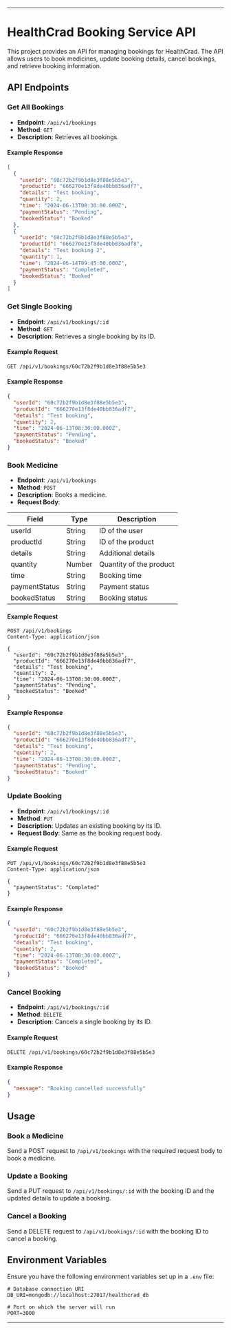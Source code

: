 ---

# HealthCrad Booking Service API

This project provides an API for managing bookings for HealthCrad. The API allows users to book medicines, update booking details, cancel bookings, and retrieve booking information.

## API Endpoints

### Get All Bookings

- **Endpoint**: `/api/v1/bookings`
- **Method**: `GET`
- **Description**: Retrieves all bookings.

#### Example Response

```json
[
  {
    "userId": "60c72b2f9b1d8e3f88e5b5e3",
    "productId": "666270e13f8de40bb836adf7",
    "details": "Test booking",
    "quantity": 2,
    "time": "2024-06-13T08:30:00.000Z",
    "paymentStatus": "Pending",
    "bookedStatus": "Booked"
  },
  {
    "userId": "60c72b2f9b1d8e3f88e5b5e3",
    "productId": "666270e13f8de40bb836adf8",
    "details": "Test booking 2",
    "quantity": 1,
    "time": "2024-06-14T09:45:00.000Z",
    "paymentStatus": "Completed",
    "bookedStatus": "Booked"
  }
]
```

### Get Single Booking

- **Endpoint**: `/api/v1/bookings/:id`
- **Method**: `GET`
- **Description**: Retrieves a single booking by its ID.

#### Example Request

```http
GET /api/v1/bookings/60c72b2f9b1d8e3f88e5b5e3
```

#### Example Response

```json
{
  "userId": "60c72b2f9b1d8e3f88e5b5e3",
  "productId": "666270e13f8de40bb836adf7",
  "details": "Test booking",
  "quantity": 2,
  "time": "2024-06-13T08:30:00.000Z",
  "paymentStatus": "Pending",
  "bookedStatus": "Booked"
}
```

### Book Medicine

- **Endpoint**: `/api/v1/bookings`
- **Method**: `POST`
- **Description**: Books a medicine.
- **Request Body**:

| Field          | Type   | Description             |
| -------------- | ------ | ----------------------- |
| userId         | String | ID of the user          |
| productId      | String | ID of the product       |
| details        | String | Additional details      |
| quantity       | Number | Quantity of the product |
| time           | String | Booking time            |
| paymentStatus  | String | Payment status          |
| bookedStatus   | String | Booking status          |

#### Example Request

```http
POST /api/v1/bookings
Content-Type: application/json

{
  "userId": "60c72b2f9b1d8e3f88e5b5e3",
  "productId": "666270e13f8de40bb836adf7",
  "details": "Test booking",
  "quantity": 2,
  "time": "2024-06-13T08:30:00.000Z",
  "paymentStatus": "Pending",
  "bookedStatus": "Booked"
}
```

#### Example Response

```json
{
  "userId": "60c72b2f9b1d8e3f88e5b5e3",
  "productId": "666270e13f8de40bb836adf7",
  "details": "Test booking",
  "quantity": 2,
  "time": "2024-06-13T08:30:00.000Z",
  "paymentStatus": "Pending",
  "bookedStatus": "Booked"
}
```

### Update Booking

- **Endpoint**: `/api/v1/bookings/:id`
- **Method**: `PUT`
- **Description**: Updates an existing booking by its ID.
- **Request Body**: Same as the booking request body.

#### Example Request

```http
PUT /api/v1/bookings/60c72b2f9b1d8e3f88e5b5e3
Content-Type: application/json

{
  "paymentStatus": "Completed"
}
```

#### Example Response

```json
{
  "userId": "60c72b2f9b1d8e3f88e5b5e3",
  "productId": "666270e13f8de40bb836adf7",
  "details": "Test booking",
  "quantity": 2,
  "time": "2024-06-13T08:30:00.000Z",
  "paymentStatus": "Completed",
  "bookedStatus": "Booked"
}
```

### Cancel Booking

- **Endpoint**: `/api/v1/bookings/:id`
- **Method**: `DELETE`
- **Description**: Cancels a single booking by its ID.

#### Example Request

```http
DELETE /api/v1/bookings/60c72b2f9b1d8e3f88e5b5e3
```

#### Example Response

```json
{
  "message": "Booking cancelled successfully"
}
```

## Usage

### Book a Medicine

Send a POST request to `/api/v1/bookings` with the required request body to book a medicine.

### Update a Booking

Send a PUT request to `/api/v1/bookings/:id` with the booking ID and the updated details to update a booking.

### Cancel a Booking

Send a DELETE request to `/api/v1/bookings/:id` with the booking ID to cancel a booking.

## Environment Variables

Ensure you have the following environment variables set up in a `.env` file:

```plaintext
# Database connection URI
DB_URI=mongodb://localhost:27017/healthcrad_db

# Port on which the server will run
PORT=3000
```

---